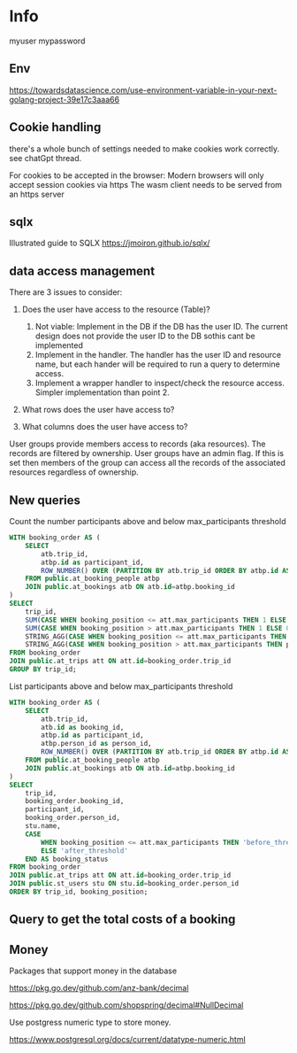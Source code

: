 # Info

myuser
mypassword

## Env

<https://towardsdatascience.com/use-environment-variable-in-your-next-golang-project-39e17c3aaa66>


## Cookie handling

there's a whole bunch of settings needed to make cookies work correctly.
see chatGpt thread.

For cookies to be accepted in the browser:
Modern browsers will only accept session cookies via https
The wasm client needs to be served from an https server


## sqlx

Illustrated guide to SQLX
<https://jmoiron.github.io/sqlx/>




## data access management

There are 3 issues to consider:
1. Does the user have access to the resource (Table)?
    1. Not viable: Implement in the DB if the DB has the user ID. The current design does not provide the user ID to the DB sothis cant be implemented
    2. Implement in the handler. The handler has the user ID and resource name, but each hander will be required to run a query to determine access.
    3. Implement a wrapper handler to inspect/check the resource access. Simpler implementation than point 2.

2. What rows does the user have access to?
3. What columns does the user have access to?



User groups provide members access to records (aka resources). The records are filtered by ownership.
User groups have an admin flag. If this is set then members of the group can access all the records of the associated resources regardless of ownership.


## New queries

Count the number participants above and below max_participants threshold

```sql
WITH booking_order AS (
    SELECT 
        atb.trip_id,
        atbp.id as participant_id,
        ROW_NUMBER() OVER (PARTITION BY atb.trip_id ORDER BY atbp.id ASC) AS booking_position
    FROM public.at_booking_people atbp
	JOIN public.at_bookings atb ON atb.id=atbp.booking_id
)
SELECT 
    trip_id,
    SUM(CASE WHEN booking_position <= att.max_participants THEN 1 ELSE 0 END) AS before_threshold,
    SUM(CASE WHEN booking_position > att.max_participants THEN 1 ELSE 0 END) AS after_threshold,
	STRING_AGG(CASE WHEN booking_position <= att.max_participants THEN participant_id::text END, ', ') AS before_threshold_ids,
    STRING_AGG(CASE WHEN booking_position > att.max_participants THEN participant_id::text END, ', ') AS after_threshold_ids
FROM booking_order
JOIN public.at_trips att ON att.id=booking_order.trip_id
GROUP BY trip_id;
```

List participants above and below max_participants threshold

```sql
WITH booking_order AS (
    SELECT 
        atb.trip_id,
		atb.id as booking_id,
        atbp.id as participant_id,
        atbp.person_id as person_id,
	    ROW_NUMBER() OVER (PARTITION BY atb.trip_id ORDER BY atbp.id ASC) AS booking_position
    FROM public.at_booking_people atbp
	JOIN public.at_bookings atb ON atb.id=atbp.booking_id
)
SELECT 
    trip_id,
	booking_order.booking_id,
    participant_id,
	booking_order.person_id,
	stu.name,
    CASE 
        WHEN booking_position <= att.max_participants THEN 'before_threshold' 
        ELSE 'after_threshold' 
    END AS booking_status
FROM booking_order
JOIN public.at_trips att ON att.id=booking_order.trip_id
JOIN public.st_users stu ON stu.id=booking_order.person_id
ORDER BY trip_id, booking_position;
```


## Query to get the total costs of a booking






## Money

Packages that support money in the database

<https://pkg.go.dev/github.com/anz-bank/decimal>

<https://pkg.go.dev/github.com/shopspring/decimal#NullDecimal>

Use postgress numeric type to store money.

<https://www.postgresql.org/docs/current/datatype-numeric.html>


